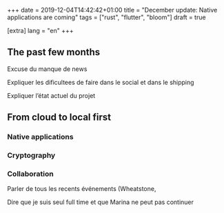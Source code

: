 +++
date = 2019-12-04T14:42:42+01:00
title = "December update: Native applications are coming"
tags = ["rust", "flutter", "bloom"]
draft = true

[extra]
lang = "en"
+++


## The past few months

Excuse du manque de news

Expliquer les dificultees de faire dans le social et dans le shipping

Expliquer l’état actuel du projet


## From cloud to local first


### Native applications


### Cryptography


### Collaboration

Parler de tous les recents événements (Wheatstone,

Dire que je suis seul full time et que Marina ne peut pas continuer
